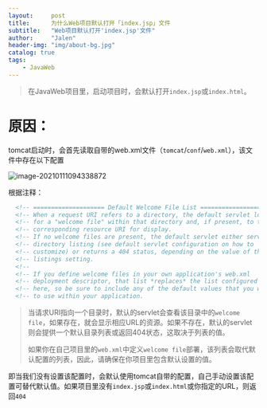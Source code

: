 ```yaml
---
layout:     post
title:      为什么Web项目默认打开「index.jsp」文件
subtitle:   "Web项目默认打开'index.jsp'文件"
author:     "Jalen"
header-img: "img/about-bg.jpg"
catalog: true
tags:
    - JavaWeb
---
```


> 在JavaWeb项目里，启动项目时，会默认打开`index.jsp`或`index.html`。

# 原因：

tomcat启动时，会首先读取自带的web.xml文件（`tomcat`/`conf`/`web.xml`），该文件中存在以下配置

![image-20210111094338872](https://i.loli.net/2021/01/11/kxutNe2IL9Ep6O8.png)

根据注释：

```xml
  <!-- ==================== Default Welcome File List ===================== -->
  <!-- When a request URI refers to a directory, the default servlet looks  -->
  <!-- for a "welcome file" within that directory and, if present, to the   -->
  <!-- corresponding resource URI for display.                              -->
  <!-- If no welcome files are present, the default servlet either serves a -->
  <!-- directory listing (see default servlet configuration on how to       -->
  <!-- customize) or returns a 404 status, depending on the value of the    -->
  <!-- listings setting.                                                    -->
  <!--                                                                      -->
  <!-- If you define welcome files in your own application's web.xml        -->
  <!-- deployment descriptor, that list *replaces* the list configured      -->
  <!-- here, so be sure to include any of the default values that you wish  -->
  <!-- to use within your application.                                      -->
```



> 当请求URI指向一个目录时，默认的servlet会查看该目录中的`welcome file`，如果存在，就会显示相应URL的资源。如果不存在，默认的servlet则会提供一个默认目录列表或返回404状态，这取决于列表的值。
>
> 如果你在自己项目里的`web.xml`中定义`welcome file`部署，该列表会取代默认配置的列表，因此，请确保在你项目里包含默认设置的值。

即当我们没有设置该配置时，会默认使用tomcat自带的配置，自己手动设置该配置可替代默认值。如果项目里没有`index.jsp`或`index.html`或你指定的URL，则返回`404`